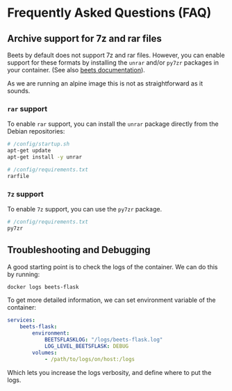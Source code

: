 # Frequently Asked Questions (FAQ)

## Archive support for 7z and rar files

Beets by default does not support 7z and rar files. However, you can enable support for these formats by installing the `unrar` and/or `py7zr` packages in your container. (See also [beets documentation](https://beets.readthedocs.io/en/stable/reference/cli.html#import)).

As we are running an alpine image this is not as straightforward as it sounds.

### `rar` support

To enable `rar` support, you can install the `unrar` package directly from the Debian repositories:

```bash
# /config/startup.sh
apt-get update
apt-get install -y unrar
```

```bash
# /config/requirements.txt
rarfile
```

### `7z` support

To enable `7z` support, you can use the `py7zr` package.

```bash
# /config/requirements.txt
py7zr
```

## Troubleshooting and Debugging

A good starting point is to check the logs of the container. We can do this by running:

```bash
docker logs beets-flask
```

To get more detailed information, we can set environment variable of the container:

```yaml
services:
    beets-flask:
        environment:
            BEETSFLASKLOG: "/logs/beets-flask.log"
            LOG_LEVEL_BEETSFLASK: DEBUG
        volumes:
            - /path/to/logs/on/host:/logs
```

Which lets you increase the logs verbosity, and define where to put the logs.
